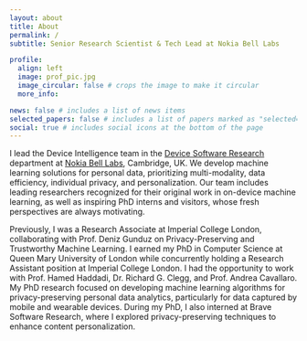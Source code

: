 ```yaml
---
layout: about
title: About
permalink: /
subtitle: Senior Research Scientist & Tech Lead at Nokia Bell Labs

profile:
  align: left
  image: prof_pic.jpg
  image_circular: false # crops the image to make it circular
  more_info: 

news: false # includes a list of news items
selected_papers: false # includes a list of papers marked as "selected={true}"
social: true # includes social icons at the bottom of the page
---
```

I lead the Device Intelligence team in the 
<a href='https://www.bell-labs.com/research-innovation/projects-and-initiatives/software-and-data-systems-research/device-software/'> Device Software Research </a> department
at 
<a href='https://www.bell-labs.com/about/researcher-profiles/mohammad-malekzadeh/'>Nokia Bell Labs</a>, Cambridge, UK.
We develop machine learning solutions for personal data, prioritizing multi-modality, data efficiency, individual privacy, and personalization. Our team includes leading researchers recognized for their original work in on-device machine learning, as well as inspiring PhD interns and visitors, whose fresh perspectives are always motivating. 

Previously, I was a Research Associate at Imperial College London, collaborating with Prof. Deniz Gunduz on Privacy-Preserving and Trustworthy Machine Learning. I earned my PhD in Computer Science at Queen Mary University of London while concurrently holding a Research Assistant position at Imperial College London. I had the opportunity to work with Prof. Hamed Haddadi, Dr. Richard G. Clegg, and Prof. Andrea Cavallaro. My PhD research focused on developing machine learning algorithms for privacy-preserving personal data analytics, particularly for data captured by mobile and wearable devices. During my PhD, I also interned at Brave Software Research, where I explored privacy-preserving techniques to enhance content personalization.